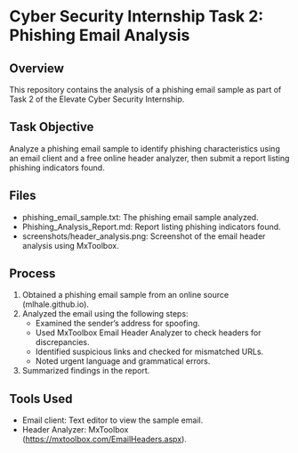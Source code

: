 # Cyber Security Internship Task 2: Phishing Email Analysis

## Overview
This repository contains the analysis of a phishing email sample as part of Task 2 of the Elevate Cyber Security Internship.

## Task Objective
Analyze a phishing email sample to identify phishing characteristics using an email client and a free online header analyzer, then submit a report listing phishing indicators found.

## Files
- phishing_email_sample.txt: The phishing email sample analyzed.
- Phishing_Analysis_Report.md: Report listing phishing indicators found.
- screenshots/header_analysis.png: Screenshot of the email header analysis using MxToolbox.

## Process
1. Obtained a phishing email sample from an online source (mlhale.github.io).
2. Analyzed the email using the following steps:
   - Examined the sender’s address for spoofing.
   - Used MxToolbox Email Header Analyzer to check headers for discrepancies.
   - Identified suspicious links and checked for mismatched URLs.
   - Noted urgent language and grammatical errors.
3. Summarized findings in the report.

## Tools Used
- Email client: Text editor to view the sample email.
- Header Analyzer: MxToolbox (https://mxtoolbox.com/EmailHeaders.aspx).
